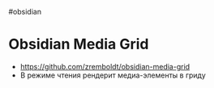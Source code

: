 #obsidian 

# Obsidian Media Grid

- https://github.com/zremboldt/obsidian-media-grid
- В режиме чтения рендерит медиа-элементы в гриду